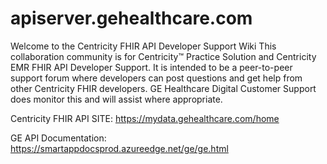 # apiserver.gehealthcare.com

Welcome to the Centricity FHIR API Developer Support Wiki
This collaboration community is for Centricity™ Practice Solution and Centricity EMR FHIR API Developer Support. It is intended to be a peer-to-peer support forum where developers can post questions and get help from other Centricity FHIR developers. GE Healthcare Digital Customer Support does monitor this and will assist where appropriate.


Centricity FHIR API SITE: https://mydata.gehealthcare.com/home

GE API Documentation: https://smartappdocsprod.azureedge.net/ge/ge.html
